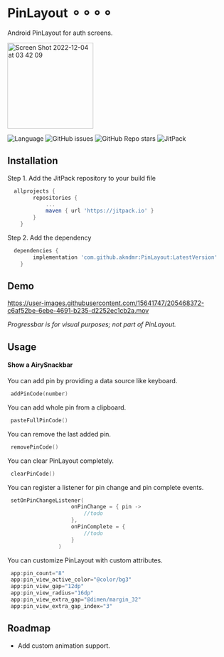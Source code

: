 # PinLayout ⚬⚬⚬⚬
Android PinLayout for auth screens.

<img width="193" alt="Screen Shot 2022-12-04 at 03 42 09" src="https://user-images.githubusercontent.com/15641747/205468291-4aee9855-df47-4887-8ced-b075baf61931.png">


![Language](https://img.shields.io/github/languages/top/akndmr/PinLayout) 
![GitHub issues](https://img.shields.io/github/issues/akndmr/PinLayout)
![GitHub Repo stars](https://img.shields.io/github/stars/akndmr/PinLayout?style=social)
![JitPack](https://img.shields.io/jitpack/version/com.github.akndmr/PinLayout)

## Installation

Step 1. Add the JitPack repository to your build file

```gradle
  allprojects {
		repositories {
			...
			maven { url 'https://jitpack.io' }
		}
	}
```

Step 2. Add the dependency

```gradle
  dependencies {
	    implementation 'com.github.akndmr:PinLayout:LatestVersion'
	}
```
    

## Demo
https://user-images.githubusercontent.com/15641747/205468372-c6af52be-6ebe-4691-b235-d2252ec1cb2a.mov

_Progressbar is for visual purposes; not part of PinLayout._



## Usage

#### Show a AirySnackbar

You can add pin by providing a data source like keyboard.
```kotlin
 addPinCode(number)
```

You can add whole pin from a clipboard.
```kotlin
 pasteFullPinCode()
```


You can remove the last added pin.
```kotlin
 removePinCode()
```

You can clear PinLayout completely.
```kotlin
 clearPinCode()
```

You can register a listener for pin change and pin complete events.
```kotlin
 setOnPinChangeListener(
                    onPinChange = { pin ->
                        //todo
                    },
                    onPinComplete = {
                        //todo
                    }
                )
```

You can customize PinLayout with custom attributes. 
```kotlin
 app:pin_count="8"
 app:pin_view_active_color="@color/bg3"
 app:pin_view_gap="12dp"
 app:pin_view_radius="16dp"
 app:pin_view_extra_gap="@dimen/margin_32"
 app:pin_view_extra_gap_index="3"
```

## Roadmap

- Add custom animation support.

